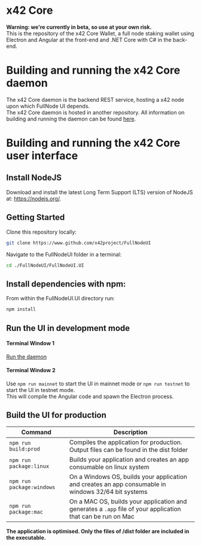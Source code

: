 # x42 Core

__Warning: we're currently in beta, so use at your own risk.__  
This is the repository of the x42 Core Wallet, a full node staking wallet using Electron and Angular at the front-end and .NET Core with C# in the back-end.

# Building and running the x42 Core daemon

The x42 Core daemon is the backend REST service, hosting a x42 node upon which FullNode UI depends.  
The x42 Core daemon is hosted in another repository. All information on building and running the daemon can be found [here](https://github.com/x42project/x42BitcoinFullNode/blob/master/Documentation/getting-started.md).

# Building and running the x42 Core user interface

## Install NodeJS

Download and install the latest Long Term Support (LTS) version of NodeJS at: https://nodejs.org/. 

## Getting Started

Clone this repository locally:

``` bash
git clone https://www.github.com/x42project/FullNodeUI
```

Navigate to the FullNodeUI folder in a terminal:
``` bash
cd ./FullNodeUI/FullNodeUI.UI
```

## Install dependencies with npm:

From within the FullNodeUI.UI directory run:

``` bash
npm install
```

## Run the UI in development mode

#### Terminal Window 1
[Run the daemon](https://github.com/DennisAMenace/x42FullNode/blob/master/Documentation/getting-started.md)  

#### Terminal Window 2
Use `npm run mainnet` to start the UI in mainnet mode or `npm run testnet` to start the UI in testnet mode.  
This will compile the Angular code and spawn the Electron process.

## Build the UI for production

|Command|Description|
|--|--|
|`npm run build:prod`| Compiles the application for production. Output files can be found in the dist folder |
|`npm run package:linux`| Builds your application and creates an app consumable on linux system |
|`npm run package:windows`| On a Windows OS, builds your application and creates an app consumable in windows 32/64 bit systems |
|`npm run package:mac`|  On a MAC OS, builds your application and generates a `.app` file of your application that can be run on Mac |

**The application is optimised. Only the files of /dist folder are included in the executable.**
